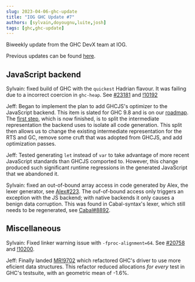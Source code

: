 ```yaml
---
slug: 2023-04-06-ghc-update
title: "IOG GHC Update #7"
authors: [sylvain,doyougnu,luite,josh]
tags: [ghc,ghc-update]
---
```


Biweekly update from the GHC DevX team at IOG.

Previous updates can be found [here](https://engineering.iog.io/tags/ghc-update).

## JavaScript backend

Sylvain: fixed build of GHC with the `quickest` Hadrian flavour. It was failing due to a incorrect coercion in `ghc-heap`. See [#23181](https://gitlab.haskell.org/ghc/ghc/-/issues/23181) and [!10192](https://gitlab.haskell.org/ghc/ghc/-/merge_requests/10192)

Jeff: Began to implement the plan to add GHCJS's optimizer to the JavaScript
backend. This item is slated for GHC 9.8 and is on our
[roadmap](https://gitlab.haskell.org/ghc/ghc/-/wikis/javascript-backend). The
[first step](https://gitlab.haskell.org/ghc/ghc/-/merge_requests/10142), which
is now finished, is to split the intermediate representation the backend uses to
isolate all code generation. This split then allows us to change the existing
intermediate representation for the RTS and GC, remove some cruft that was
adopted from GHCJS, and add optimization passes.

Jeff: Tested generating `let` instead of `var` to take advantage of more recent
JavaScript standards than GHCJS comported to. However, this change produced such
significant runtime regressions in the generated JavaScript that we abandoned it. 

Sylvain: fixed an out-of-bound array access in code generated by Alex, the lexer
generator, see [Alex#223](https://github.com/haskell/alex/pull/223). The ouf-of-bound access
only triggers an exception with the JS backend; with native backends it only causes a
benign data corruption. This was found in Cabal-syntax's lexer, which still needs to be
regenerated, see [Cabal#8892](https://github.com/haskell/cabal/issues/8892).


## Miscellaneous

Sylvain: Fixed linker warning issue with `-fproc-alignment=64`. See
[#20758](https://gitlab.haskell.org/ghc/ghc/-/issues/20758) and [!10200](https://gitlab.haskell.org/ghc/ghc/-/merge_requests/10200).

Jeff: Finally landed
[MR!9702](https://gitlab.haskell.org/ghc/ghc/-/merge_requests/9702) which
refactored GHC's driver to use more eficient data structures. This refactor
reduced allocations _for every_ test in GHC's testsuite, with an geometric mean
of -1.6%.
